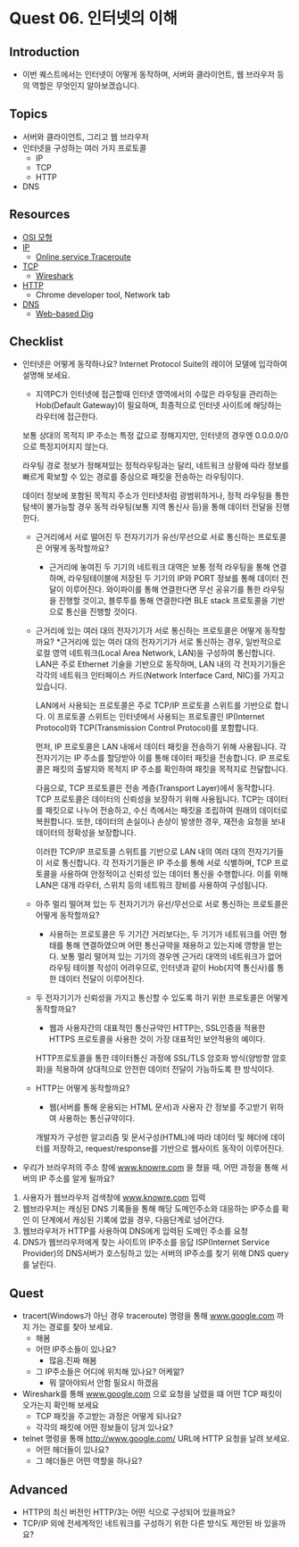 # Quest 06. 인터넷의 이해

## Introduction
* 이번 퀘스트에서는 인터넷이 어떻게 동작하며, 서버와 클라이언트, 웹 브라우저 등의 역할은 무엇인지 알아보겠습니다.

## Topics
* 서버와 클라이언트, 그리고 웹 브라우저
* 인터넷을 구성하는 여러 가지 프로토콜
  * IP
  * TCP
  * HTTP
* DNS

## Resources
* [OSI 모형](https://ko.wikipedia.org/wiki/OSI_%EB%AA%A8%ED%98%95)
* [IP](https://ko.wikipedia.org/wiki/%EC%9D%B8%ED%84%B0%EB%84%B7_%ED%94%84%EB%A1%9C%ED%86%A0%EC%BD%9C)
  * [Online service Traceroute](http://ping.eu/traceroute/)
* [TCP](https://ko.wikipedia.org/wiki/%EC%A0%84%EC%86%A1_%EC%A0%9C%EC%96%B4_%ED%94%84%EB%A1%9C%ED%86%A0%EC%BD%9C)
  * [Wireshark](https://www.wireshark.org/download.html)
* [HTTP](https://ko.wikipedia.org/wiki/HTTP)
  * Chrome developer tool, Network tab
* [DNS](https://ko.wikipedia.org/wiki/%EB%8F%84%EB%A9%94%EC%9D%B8_%EB%84%A4%EC%9E%84_%EC%8B%9C%EC%8A%A4%ED%85%9C)
  * [Web-based Dig](http://networking.ringofsaturn.com/Tools/dig.php)

## Checklist
* 인터넷은 어떻게 동작하나요? Internet Protocol Suite의 레이어 모델에 입각하여 설명해 보세요.
  * 지역PC가 인터넷에 접근할때 인터넷 영역에서의 수많은 라우팅을 관리하는 Hob(Default Gateway)이 필요하며, 최종적으로 인터넷 사이트에 해당하는 라우터에 접근한다.
  
  보통 상대의 목적지 IP 주소는 특정 값으로 정해지지만, 인터넷의 경우엔 0.0.0.0/0으로 특정지어지지 않는다.
  
  라우팅 경로 정보가 정해져있는 정적라우팅과는 달리, 네트워크 상황에 따라 정보를 빠르게 확보할 수 있는 경로를 중심으로 패킷을 전송하는 라우팅이다.
  
  데이터 정보에 포함된 목적지 주소가 인터넷처럼 광범위하거나, 정적 라우팅을 통한 탐색이 불가능할 경우 동적 라우팅(보통 지역 통신사 등)을 통해 데이터 전달을 진행한다.
  
  * 근거리에서 서로 떨어진 두 전자기기가 유선/무선으로 서로 통신하는 프로토콜은 어떻게 동작할까요?
    * 근거리에 놓여진 두 기기의 네트워크 대역은 보통 정적 라우팅을 통해 연결하며, 라우팅테이블에 저장된 두 기기의 IP와 PORT 정보를 통해 데이터 전달이 이루어진다.
    와이파이를 통해 연결한다면 무선 공유기를 통한 라우팅을 진행할 것이고, 블루투를 통해 연결한다면 BLE stack 프로토콜을 기반으로 통신을 진행할 것이다.
  
  * 근거리에 있는 여러 대의 전자기기가 서로 통신하는 프로토콜은 어떻게 동작할까요?
    *근거리에 있는 여러 대의 전자기기가 서로 통신하는 경우, 일반적으로 로컬 영역 네트워크(Local Area Network, LAN)을 구성하여 통신합니다. LAN은 주로 Ethernet 기술을 기반으로 동작하며, LAN 내의 각 전자기기들은 각각의 네트워크 인터페이스 카드(Network Interface Card, NIC)를 가지고 있습니다.

    LAN에서 사용되는 프로토콜은 주로 TCP/IP 프로토콜 스위트를 기반으로 합니다. 이 프로토콜 스위트는 인터넷에서 사용되는 프로토콜인 IP(Internet Protocol)와 TCP(Transmission Control Protocol)를 포함합니다.

    먼저, IP 프로토콜은 LAN 내에서 데이터 패킷을 전송하기 위해 사용됩니다. 각 전자기기는 IP 주소를 할당받아 이를 통해 데이터 패킷을 전송합니다. IP 프로토콜은 패킷의 출발지와 목적지 IP 주소를 확인하여 패킷을 목적지로 전달합니다.

    다음으로, TCP 프로토콜은 전송 계층(Transport Layer)에서 동작합니다. TCP 프로토콜은 데이터의 신뢰성을 보장하기 위해 사용됩니다. TCP는 데이터를 패킷으로 나누어 전송하고, 수신 측에서는 패킷을 조립하여 원래의 데이터로 복원합니다. 또한, 데이터의 손실이나 손상이 발생한 경우, 재전송 요청을 보내 데이터의 정확성을 보장합니다.

    이러한 TCP/IP 프로토콜 스위트를 기반으로 LAN 내의 여러 대의 전자기기들이 서로 통신합니다. 각 전자기기들은 IP 주소를 통해 서로 식별하며, TCP 프로토콜을 사용하여 안정적이고 신뢰성 있는 데이터 통신을 수행합니다. 이를 위해 LAN은 대개 라우터, 스위치 등의 네트워크 장비를 사용하여 구성됩니다.

  * 아주 멀리 떨어져 있는 두 전자기기가 유선/무선으로 서로 통신하는 프로토콜은 어떻게 동작할까요?
    * 사용하는 프로토콜은 두 기기간 거리보다는, 두 기기가 네트워크를 어떤 형태를 통해 연결하였으며 어떤 통신규약을 채용하고 있는지에 영향을 받는다.
    보통 멀리 떨어져 있는 기기의 경우엔 근거리 대역의 네트워크가 없어 라우팅 테이블 작성이 어려우므로, 인터넷과 같이 Hob(지역 통신사)를 통한 데이터 전달이 이루어진다.
  
  * 두 전자기기가 신뢰성을 가지고 통신할 수 있도록 하기 위한 프로토콜은 어떻게 동작할까요?
    * 웹과 사용자간의 대표적인 통신규약인 HTTP는, SSL인증을 적용한 HTTPS 프로토콜을 사용한 것이 가장 대표적인 보안적용의 예이다.
 
    HTTP프로토콜을 통한 데이터통신 과정에 SSL/TLS 암호화 방식(양방향 암호화)을 적용하여 상대적으로 안전한 데이터 전달이 가능하도록 한 방식이다.
  
  * HTTP는 어떻게 동작할까요?
    * 웹(서버를 통해 운용되는 HTML 문서)과 사용자 간 정보를 주고받기 위하여 사용하는 통신규약이다.
  
    개발자가 구성한 알고리즘 및 문서구성(HTML)에 따라 데이터 및 헤더에 데이터를 저장하고, request/response를 기반으로 웹사이트 동작이 이루어진다.

* 우리가 브라우저의 주소 창에 www.knowre.com 을 쳤을 때, 어떤 과정을 통해 서버의 IP 주소를 알게 될까요?
1. 사용자가 웹브라우저 검색창에 www.knowre.com 입력
2. 웹브라우저는 캐싱된 DNS 기록들을 통해 해당 도메인주소와 대응하는 IP주소를 확인 이 단계에서 캐싱된 기록에 없을 경우, 다음단계로 넘어간다.
3. 웹브라우저가 HTTP를 사용하여 DNS에게 입력된 도메인 주소를 요청
4. DNS가 웹브라우저에게 찾는 사이트의 IP주소를 응답
ISP(Internet Service Provider)의 DNS서버가 호스팅하고 있는 서버의 IP주소를 찾기 위해 DNS query를 날린다.

## Quest
* tracert(Windows가 아닌 경우 traceroute) 명령을 통해 www.google.com 까지 가는 경로를 찾아 보세요.
    * 해봄
  * 어떤 IP주소들이 있나요?
    * 많음.진짜 해봄
  * 그 IP주소들은 어디에 위치해 있나요? 어케앎? 
    * 뭐 깔아야되서 안함 필요시 하겠음
* Wireshark를 통해 www.google.com 으로 요청을 날렸을 떄 어떤 TCP 패킷이 오가는지 확인해 보세요
  * TCP 패킷을 주고받는 과정은 어떻게 되나요?
  * 각각의 패킷에 어떤 정보들이 담겨 있나요?
* telnet 명령을 통해 http://www.google.com/ URL에 HTTP 요청을 날려 보세요.
  * 어떤 헤더들이 있나요?
  * 그 헤더들은 어떤 역할을 하나요?

## Advanced
* HTTP의 최신 버전인 HTTP/3는 어떤 식으로 구성되어 있을까요?
* TCP/IP 외에 전세계적인 네트워크를 구성하기 위한 다른 방식도 제안된 바 있을까요?
